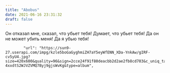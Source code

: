 ```yaml
---
title: "Abobus"
date: 2021-06-16 23:31:32
draft: false
---
```


Он отказал мне, сказал, что убьет тебя! Думает, что убьет тебя!
Да он не может убить меня!
Да я убью тебя!

            "url": "https://sun9-27.userapi.com/impg/kzle5boGaGyghmiZH7aY5eyWfENN_XDa-YnkAw/gIRF-cv5yU4.jpg?size=420x600&quality=96&sign=2cce24f91f80deacbb2d2ae2fb8cd703&c_uniq_tag=5Fa7ZmXHfjG_jDgb-4xxdtS2WJVZVMQ7Byj9gjsWvKg&type=album",
